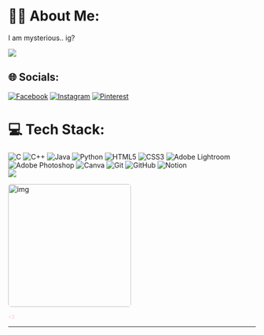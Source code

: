 
# 😶‍🌫️ About Me:
I am mysterious.. ig?

[![](https://visitcount.itsvg.in/api?id=shi-fa2003&icon=2&color=8)](https://visitcount.itsvg.in)

## 🌐 Socials:
[![Facebook](https://img.shields.io/badge/Facebook-%231877F2.svg?logo=Facebook&logoColor=white)](https://facebook.com/https://www.facebook.com/ANI.KA.244664) [![Instagram](https://img.shields.io/badge/Instagram-%23E4405F.svg?logo=Instagram&logoColor=white)](https://instagram.com/_fancy_dreamer_2.0) [![Pinterest](https://img.shields.io/badge/Pinterest-%23E60023.svg?logo=Pinterest&logoColor=white)](https://pinterest.com/anikashifa) 

# 💻 Tech Stack:
![C](https://img.shields.io/badge/c-%2300599C.svg?style=flat&logo=c&logoColor=white) ![C++](https://img.shields.io/badge/c++-%2300599C.svg?style=flat&logo=c%2B%2B&logoColor=white) ![Java](https://img.shields.io/badge/java-%23ED8B00.svg?style=flat&logo=openjdk&logoColor=white) ![Python](https://img.shields.io/badge/python-3670A0?style=flat&logo=python&logoColor=ffdd54) ![HTML5](https://img.shields.io/badge/html5-%23E34F26.svg?style=flat&logo=html5&logoColor=white) ![CSS3](https://img.shields.io/badge/css3-%231572B6.svg?style=flat&logo=css3&logoColor=white) ![Adobe Lightroom](https://img.shields.io/badge/Adobe%20Lightroom-31A8FF.svg?style=flat&logo=Adobe%20Lightroom&logoColor=white) ![Adobe Photoshop](https://img.shields.io/badge/adobe%20photoshop-%2331A8FF.svg?style=flat&logo=adobe%20photoshop&logoColor=white) ![Canva](https://img.shields.io/badge/Canva-%2300C4CC.svg?style=flat&logo=Canva&logoColor=white) ![Git](https://img.shields.io/badge/git-%23F05033.svg?style=flat&logo=git&logoColor=white) ![GitHub](https://img.shields.io/badge/github-%23121011.svg?style=flat&logo=github&logoColor=white) ![Notion](https://img.shields.io/badge/Notion-%23000000.svg?style=flat&logo=notion&logoColor=white)
<br/>
![](https://github-readme-stats.vercel.app/api/top-langs/?username=shi-fa2003&theme=blue_navy&hide_border=false&include_all_commits=false&count_private=false&layout=compact)

<body>
  <img
    src="https://i.ibb.co/37KfHmt/image.png"
    alt="img"
    style="border-radius: 5px"
    width="250px"
  />

  <i
    class="text"
    style="color: pink;font-size: 10px;cursor: pointer;"><3</i>
</body>


---
